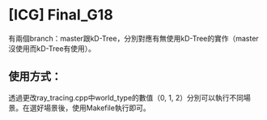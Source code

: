 # [ICG] Final_G18
有兩個branch：master跟kD-Tree，分別對應有無使用kD-Tree的實作（master沒使用而kD-Tree有使用）。

## 使用方式：
透過更改ray_tracing.cpp中world_type的數值（0, 1, 2）分別可以執行不同場景。在選好場景後，使用Makefile執行即可。